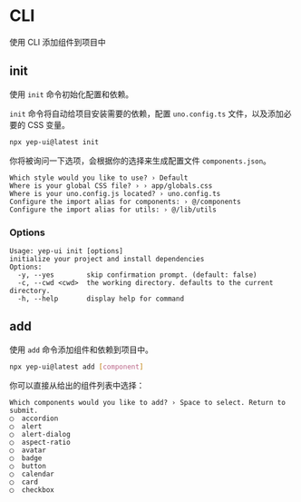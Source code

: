 # CLI

使用 CLI 添加组件到项目中

## init

使用 `init` 命令初始化配置和依赖。

`init` 命令将自动给项目安装需要的依赖，配置 `uno.config.ts` 文件，以及添加必要的 CSS 变量。

```bash
npx yep-ui@latest init
```

你将被询问一下选项，会根据你的选择来生成配置文件 `components.json`。

```
Which style would you like to use? › Default
Where is your global CSS file? › › app/globals.css
Where is your uno.config.js located? › uno.config.ts
Configure the import alias for components: › @/components
Configure the import alias for utils: › @/lib/utils
```

### Options

```
Usage: yep-ui init [options]
initialize your project and install dependencies
Options:
  -y, --yes        skip confirmation prompt. (default: false)
  -c, --cwd <cwd>  the working directory. defaults to the current directory.
  -h, --help       display help for command
```

## add

使用 `add` 命令添加组件和依赖到项目中。

```bash
npx yep-ui@latest add [component]
```

你可以直接从给出的组件列表中选择：

```
Which components would you like to add? › Space to select. Return to submit.
◯  accordion
◯  alert
◯  alert-dialog
◯  aspect-ratio
◯  avatar
◯  badge
◯  button
◯  calendar
◯  card
◯  checkbox
```